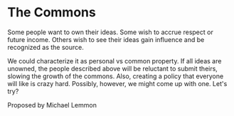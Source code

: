 # The Commons
Some people want to own their ideas. Some wish to accrue respect or future income. Others wish to see their ideas gain influence and be recognized as the source.

We could characterize it as personal vs common property. If all ideas are unowned, the people described above will be reluctant to submit theirs, slowing the growth of the commons. Also, creating a policy that everyone will like is crazy hard. Possibly, however, we might come up with one. Let's try?

Proposed by Michael Lemmon